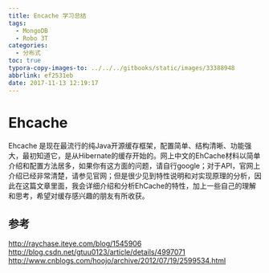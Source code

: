 ```yaml
---
title: Encache 学习总结
tags:
  - MongoDB
  - Robo 3T
categories:
  - 分布式
toc: true
typora-copy-images-to: ../../../gitbooks/static/images/33388948
abbrlink: ef2531eb
date: 2017-11-13 12:19:17
---
```


# Ehcache

Ehcache 是现在最流行的纯Java开源缓存框架，配置简单、结构清晰、功能强大，最初知道它，是从Hibernate的缓存开始的。网上中文的EhCache材料以简单介绍和配置方法居多，如果你有这方面的问题，请自行google；对于API，官网上介绍已经非常清楚，请参见官网；但是很少见到特性说明和对实现原理的分析，因此在这篇文章里面，我会详细介绍和分析EhCache的特性，加上一些自己的理解和思考，希望对缓存感兴趣的朋友有所收获。



## 参考

http://raychase.iteye.com/blog/1545906
http://blog.csdn.net/gtuu0123/article/details/4997071
http://www.cnblogs.com/hoojo/archive/2012/07/19/2599534.html